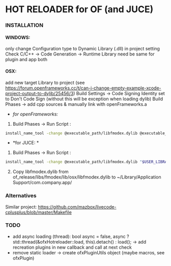 #  HOT RELOADER for OF (and JUCE)

### INSTALLATION
#### **WINDOWS**: 
only change Configuration type to Dynamic Library (.dll) in project setting
Check C/C++ -> Code Generation -> Runtime Library need be same for plugin and app both
#### **OSX**: 
add new target Library to project (see https://forum.openframeworks.cc/t/can-i-change-empty-example-xcode-project-output-to-dylib/25456/3)
Build Settings -> Code Signing Identity set to Don't Code Sign (without this will be exception when loading dylib)
Build Phases -> add cpp sources & manually link with openFrameworks.a
* *for openFrameworks:*
1. Build Phases -> Run Script :
```bash
install_name_tool -change @executable_path/libfmodex.dylib @executable_path/../Frameworks/libfmodex.dylib "$TARGET_BUILD_DIR/lib$PRODUCT_NAME.dylib";
```
* *for JUCE: *
1. Build Phases -> Run Script :
```bash
install_name_tool -change @executable_path/libfmodex.dylib "$USER_LIBRARY_DIR/Application Support/com.company.app/libfmodex.dylib" "$TARGET_BUILD_DIR/lib$PRODUCT_NAME.dylib";
```
2. Copy libfmodex.dylib from of_release/libs/fmodex/lib/osx/libfmodex.dylib to ~/Library/Application Support/com.company.app/

### Alternatives
Similar project: https://github.com/mazbox/livecode-cplusplus/blob/master/Makefile

### TODO
* add async loading (thread):  bool async = false, async ? std::thread(&ofxHotreloader::load, this).detach() : load(); -> add recreation plugins in new callback and call at next check
* remove static loader -> create ofxPluginUtils object (maybe macros, see ofxPlugin)
